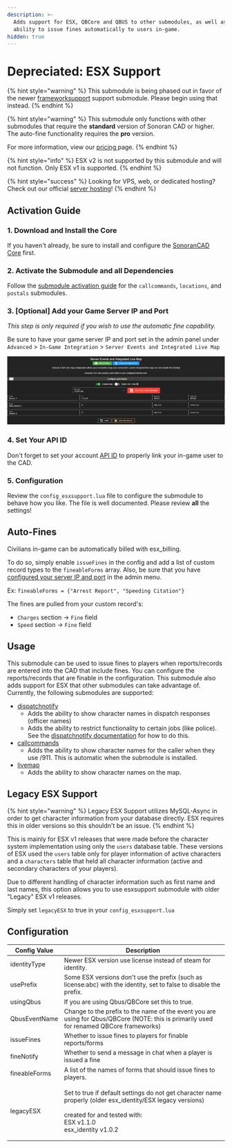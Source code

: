 ```yaml
---
description: >-
  Adds support for ESX, QBCore and QBUS to other submodules, as well as the
  ability to issue fines automatically to users in-game.
hidden: true
---
```


# Depreciated: ESX Support

{% hint style="warning" %}
This submodule is being phased out in favor of the newer [frameworksupport](../../../../../roadmap/v2-legacy/available-plugins/framework-support-esx-qbcore-and-auto-fines/) support submodule. Please begin using that instead.
{% endhint %}

{% hint style="warning" %}
This submodule only functions with other submodules that require the **standard** version of Sonoran CAD or higher. The auto-fine functionality requires the **pro** version.

For more information, view our [pricing ](../../../../../pricing/faq/)page.
{% endhint %}

{% hint style="info" %}
ESX v2 is not supported by this submodule and will not function. Only ESX v1 is supported.
{% endhint %}

{% hint style="success" %}
Looking for VPS, web, or dedicated hosting? Check out our official [server hosting](broken-reference)!
{% endhint %}

## Activation Guide

### 1. Download and Install the Core

If you haven't already, be sure to install and configure the [SonoranCAD Core](../../) first.

### 2. Activate the Submodule and all Dependencies

Follow the [submodule activation guide](../../submodule-configuration/#activating-a-submodule) for the `callcommands`, `locations`, and `postals` submodules.

### 3. \[Optional] Add your Game Server IP and Port

_This step is only required if you wish to use the automatic fine capability._

Be sure to have your game server IP and port set in the admin panel under `Advanced` > `In-Game Integration` > `Server Events and Integrated Live Map`

![Sonoran CAD - Server IP and Port](<../../../../../.gitbook/assets/image (195).png>)

### 4. Set Your API ID

Don't forget to set your account [API ID](../../../../../api-integration/getting-started/setting-your-api-id.md) to properly link your in-game user to the CAD.

### 5. Configuration

Review the `config_esxsupport.lua` file to configure the submodule to behave how you like. The file is well documented. Please review **all** the settings!

## Auto-Fines

Civilians in-game can be automatically billed with esx\_billing.

To do so, simply enable `issueFines` in the config and add a list of custom record types to the `fineableForms` array. Also, be sure that you have [configured your server IP and port](esx-support.md#4-optional-add-your-game-server-ip-and-port) in the admin menu.

Ex: `fineableForms = {"Arrest Report", "Speeding Citation"}`

The fines are pulled from your custom record's:

* `Charges` section -> `Fine` field
* `Speed` section -> `Fine` field

## Usage

This submodule can be used to issue fines to players when reports/records are entered into the CAD that include fines. You can configure the reports/records that are finable in the configuration. This submodule also adds support for ESX that other submodules can take advantage of. Currently, the following submodules are supported:

* [dispatchnotify](../dispatch-notify.md)
  * Adds the ability to show character names in dispatch responses (officer names)
  * Adds the ability to restrict functionality to certain jobs (like police). See the [dispatchnotify documentation](../dispatch-notify.md) for how to do this.
* [callcommands](../call-commands.md)
  * Adds the ability to show character names for the caller when they use /911. This is automatic when the submodule is installed.
* [livemap](../live-map.md)
  * Adds the ability to show character names on the map.

## Legacy ESX Support

{% hint style="warning" %}
Legacy ESX Support utilizes MySQL-Async in order to get character information from your database directly. ESX requires this in older versions so this shouldn't be an issue.
{% endhint %}

This is mainly for ESX v1 releases that were made before the character system implementation using only the `users` database table. These versions of ESX used the `users` table only for player information of active characters and a `characters` table that held all character information (active and secondary characters of your players).

Due to different handling of character information such as first name and last names, this option allows you to use esxsupport submodule with older "Legacy" ESX v1 releases.

Simply set `legacyESX` to true in your `config_esxsupport.lua`

## Configuration

| Config Value  | Description                                                                                                                                                                                 |
| ------------- | ------------------------------------------------------------------------------------------------------------------------------------------------------------------------------------------- |
| identityType  | Newer ESX version use license instead of steam for identity.                                                                                                                                |
| usePrefix     | Some ESX versions don't use the prefix (such as license:abc) with the identity, set to false to disable the prefix.                                                                         |
| usingQbus     | If you are using Qbus/QBCore set this to true.                                                                                                                                              |
| QbusEventName | Change to the prefix to the name of the event you are using for Qbus/QBCore (NOTE: this is primarily used for renamed QBCore frameworks)                                                    |
| issueFines    | Whether to issue fines to players for finable reports/forms                                                                                                                                 |
| fineNotify    | Whether to send a message in chat when a player is issued a fine                                                                                                                            |
| fineableForms | A list of the names of forms that should issue fines to players.                                                                                                                            |
| legacyESX     | <p>Set to true if default settings do not get character name properly (older esx_identity/ESX legacy versions)<br><br>created for and tested with:<br>ESX v1.1.0<br>esx_identity v1.0.2</p> |
